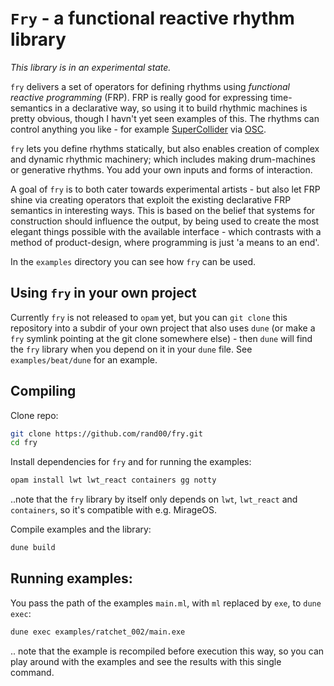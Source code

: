 # `Fry` - a functional reactive rhythm library

*This library is in an experimental state.*

`fry` delivers a set of operators for defining rhythms 
using *functional reactive programming* (FRP). 
FRP is really good for expressing time-semantics in a declarative way, 
so using it to build rhythmic machines is 
pretty obvious, though I havn't yet seen examples of this. 
The rhythms can control anything you like - for example 
[SuperCollider](https://supercollider.github.io/) via 
[OSC](https://en.wikipedia.org/wiki/Open_Sound_Control). 

`fry` lets you define rhythms statically, but also enables
creation of complex and dynamic rhythmic machinery;
which includes making drum-machines or generative rhythms. You 
add your own inputs and forms of interaction.

A goal of `fry` is to both cater towards experimental artists - 
but also let FRP shine via creating operators that exploit the existing 
declarative FRP semantics in interesting ways.
This is based on the belief that systems for construction should influence the output,
by being used to create the most elegant things possible with the available 
interface - which contrasts with a method of product-design, where 
programming is just 'a means to an end'.

In the `examples` directory you can see how `fry` can be used.

## Using `fry` in your own project

Currently `fry` is not released to `opam` yet, but you can `git clone` 
this repository into a subdir of your own
project that also uses `dune` (or make a `fry` symlink pointing at the
git clone somewhere else)  - then `dune` 
will find the `fry` library when you depend on it in your `dune` file.
See `examples/beat/dune` for an example.

## Compiling

Clone repo:
```bash
git clone https://github.com/rand00/fry.git
cd fry
```

Install dependencies for `fry` and for running the examples:
```bash
opam install lwt lwt_react containers gg notty
```
..note that the `fry` library by itself only depends on `lwt`, `lwt_react` and `containers`,
so it's compatible with e.g. MirageOS.

Compile examples and the library:
```bash
dune build
```

## Running examples:

You pass the path of the examples `main.ml`, with `ml` replaced by `exe`, 
to `dune exec`:
```bash
dune exec examples/ratchet_002/main.exe
```

.. note that the example is recompiled before execution this way, so you can
play around with the examples and see the results with this single command.
